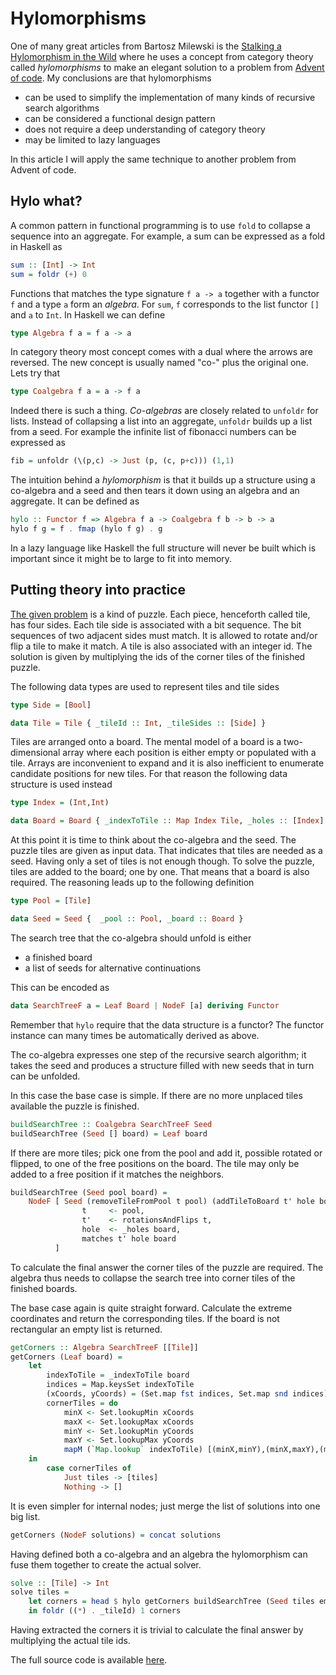 # Hylomorphisms

One of many great articles from Bartosz Milewski is the [Stalking a Hylomorphism in the Wild](https://bartoszmilewski.com/2017/12/29/stalking-a-hylomorphism-in-the-wild/) where he uses a concept from category theory called *hylomorphisms* to make an elegant solution to a problem from [Advent of code](https://adventofcode.com/2017). My conclusions are that hylomorphisms

  * can be used to simplify the implementation of many kinds of recursive search algorithms
  * can be considered a functional design pattern 
  * does not require a deep understanding of category theory
  * may be limited to lazy languages

In this article I will apply the same technique to another problem from Advent of code. 

## Hylo what?

A common pattern in functional programming is to use `fold` to collapse a sequence into an aggregate. For example, a sum can be expressed as a fold in Haskell as

```haskell
sum :: [Int] -> Int
sum = foldr (+) 0
```

Functions that matches the type signature `f a -> a` together with a functor `f` and a type `a` form an *algebra*. For `sum`, `f` corresponds to the list functor `[]` and `a` to `Int`. In Haskell we can define

```haskell
type Algebra f a = f a -> a
```

In category theory most concept comes with a dual where the arrows are reversed. The new concept is usually named "co-" plus the original one. Lets try that

```haskell
type Coalgebra f a = a -> f a
```

Indeed there is such a thing. *Co-algebras* are closely related to `unfoldr` for lists. Instead of collapsing a list into an aggregate, `unfoldr` builds up a list from a seed. For example the infinite list of fibonacci numbers can be expressed as

```haskell
fib = unfoldr (\(p,c) -> Just (p, (c, p+c))) (1,1)
```

The intuition behind a *hylomorphism* is that it builds up a structure using a co-algebra and a seed
and then tears it down using an algebra and an aggregate. It can be defined as

```haskell
hylo :: Functor f => Algebra f a -> Coalgebra f b -> b -> a
hylo f g = f . fmap (hylo f g) . g
```

In a lazy language like Haskell the full structure will never be built which is important since it might be to large to fit into memory.

## Putting theory into practice

[The given problem](https://adventofcode.com/2020/day/20) is a kind of puzzle. Each piece, henceforth called tile, has four sides. Each tile side is associated with a bit sequence. The bit sequences of two adjacent sides must match. It is allowed to rotate and/or flip a tile to make it match. A tile is also associated with an integer id. The solution is given by multiplying the ids of the corner tiles of the finished puzzle.

The following data types are used to represent tiles and tile sides

```haskell
type Side = [Bool]

data Tile = Tile { _tileId :: Int, _tileSides :: [Side] }
```

Tiles are arranged onto a board. The mental model of a board is a two-dimensional array where each position is either empty or populated with a tile. Arrays are inconvenient to expand and it is also inefficient to enumerate candidate positions for new tiles. For that reason the following data structure is used instead

```haskell
type Index = (Int,Int)

data Board = Board { _indexToTile :: Map Index Tile, _holes :: [Index] }
```

At this point it is time to think about the co-algebra and the seed. The puzzle tiles are given as input data. That indicates that tiles are needed as a seed. Having only a set of tiles is not enough though. To solve the puzzle, tiles are added to the board; one by one. That means that a board is also required. The reasoning leads up to the following definition

```haskell
type Pool = [Tile]

data Seed = Seed {  _pool :: Pool, _board :: Board }
```

The search tree that the co-algebra should unfold is either
  * a finished board
  * a list of seeds for alternative continuations

This can be encoded as

```haskell
data SearchTreeF a = Leaf Board | NodeF [a] deriving Functor
```

Remember that `hylo` require that the data structure is a functor? The functor instance can many times be automatically derived as above.

The co-algebra expresses one step of the recursive search algorithm; it takes the seed and produces a structure filled with new seeds that in turn can be unfolded. 

In this case the base case is simple. If there are no more unplaced tiles available the puzzle is finished.

```haskell
buildSearchTree :: Coalgebra SearchTreeF Seed
buildSearchTree (Seed [] board) = Leaf board
```

If there are more tiles; pick one from the pool and add it, possible rotated or flipped, to one of the free positions on the board. The tile may only be added to a free position if it matches the neighbors.

```haskell
buildSearchTree (Seed pool board) =
    NodeF [ Seed (removeTileFromPool t pool) (addTileToBoard t' hole board) |
                t     <- pool,
                t'    <- rotationsAndFlips t,
                hole  <- _holes board,
                matches t' hole board
          ]
```

To calculate the final answer the corner tiles of the puzzle are required. The algebra thus needs to collapse the search tree into corner tiles of the finished boards.

The base case again is quite straight forward. Calculate the extreme coordinates and return the corresponding tiles. If the board is not rectangular an empty list is returned.

```haskell
getCorners :: Algebra SearchTreeF [[Tile]]
getCorners (Leaf board) =
    let
        indexToTile = _indexToTile board
        indices = Map.keysSet indexToTile
        (xCoords, yCoords) = (Set.map fst indices, Set.map snd indices)
        cornerTiles = do
            minX <- Set.lookupMin xCoords
            maxX <- Set.lookupMax xCoords
            minY <- Set.lookupMin yCoords
            maxY <- Set.lookupMax yCoords
            mapM (`Map.lookup` indexToTile) [(minX,minY),(minX,maxY),(maxX,minY),(maxX,maxY)]
    in
        case cornerTiles of
            Just tiles -> [tiles]
            Nothing -> []
```

It is even simpler for internal nodes; just merge the list of solutions into one big list.

```haskell
getCorners (NodeF solutions) = concat solutions
```

Having defined both a co-algebra and an algebra the hylomorphism can fuse them together to 
create the actual solver.

```haskell
solve :: [Tile] -> Int
solve tiles =
    let corners = head $ hylo getCorners buildSearchTree (Seed tiles emptyBoard)
    in foldr ((*) . _tileId) 1 corners
```

Having extracted the corners it is trivial to calculate the final answer by multiplying the actual tile ids.

The full source code is available [here](./main.hs).